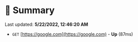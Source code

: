 # 📖 Summary
Last updated: **5/22/2022, 12:46:20 AM**

- `GET` [https://google.com](https://google.com) - **Up** (87ms)
